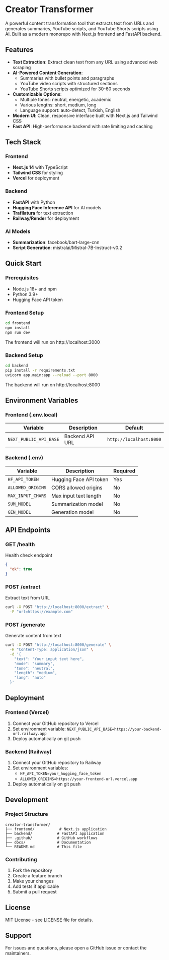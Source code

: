 # Creator Transformer

A powerful content transformation tool that extracts text from URLs and generates summaries, YouTube scripts, and YouTube Shorts scripts using AI. Built as a modern monorepo with Next.js frontend and FastAPI backend.

## Features

- **Text Extraction**: Extract clean text from any URL using advanced web scraping
- **AI-Powered Content Generation**:
  - Summaries with bullet points and paragraphs
  - YouTube video scripts with structured sections
  - YouTube Shorts scripts optimized for 30-60 seconds
- **Customizable Options**:
  - Multiple tones: neutral, energetic, academic
  - Various lengths: short, medium, long
  - Language support: auto-detect, Turkish, English
- **Modern UI**: Clean, responsive interface built with Next.js and Tailwind CSS
- **Fast API**: High-performance backend with rate limiting and caching

## Tech Stack

### Frontend
- **Next.js 14** with TypeScript
- **Tailwind CSS** for styling
- **Vercel** for deployment

### Backend
- **FastAPI** with Python
- **Hugging Face Inference API** for AI models
- **Trafilatura** for text extraction
- **Railway/Render** for deployment

### AI Models
- **Summarization**: facebook/bart-large-cnn
- **Script Generation**: mistralai/Mistral-7B-Instruct-v0.2

## Quick Start

### Prerequisites
- Node.js 18+ and npm
- Python 3.9+
- Hugging Face API token

### Frontend Setup
```bash
cd frontend
npm install
npm run dev
```

The frontend will run on http://localhost:3000

### Backend Setup
```bash
cd backend
pip install -r requirements.txt
uvicorn app.main:app --reload --port 8000
```

The backend will run on http://localhost:8000

## Environment Variables

### Frontend (.env.local)
| Variable | Description | Default |
|----------|-------------|---------|
| `NEXT_PUBLIC_API_BASE` | Backend API URL | `http://localhost:8000` |

### Backend (.env)
| Variable | Description | Required |
|----------|-------------|----------|
| `HF_API_TOKEN` | Hugging Face API token | Yes |
| `ALLOWED_ORIGINS` | CORS allowed origins | No |
| `MAX_INPUT_CHARS` | Max input text length | No |
| `SUM_MODEL` | Summarization model | No |
| `GEN_MODEL` | Generation model | No |

## API Endpoints

### GET /health
Health check endpoint
```json
{
  "ok": true
}
```

### POST /extract
Extract text from URL
```bash
curl -X POST "http://localhost:8000/extract" \
  -F "url=https://example.com"
```

### POST /generate
Generate content from text
```bash
curl -X POST "http://localhost:8000/generate" \
  -H "Content-Type: application/json" \
  -d '{
    "text": "Your input text here",
    "mode": "summary",
    "tone": "neutral",
    "length": "medium",
    "lang": "auto"
  }'
```

## Deployment

### Frontend (Vercel)
1. Connect your GitHub repository to Vercel
2. Set environment variable: `NEXT_PUBLIC_API_BASE=https://your-backend-url.railway.app`
3. Deploy automatically on git push

### Backend (Railway)
1. Connect your GitHub repository to Railway
2. Set environment variables:
   - `HF_API_TOKEN=your_hugging_face_token`
   - `ALLOWED_ORIGINS=https://your-frontend-url.vercel.app`
3. Deploy automatically on git push

## Development

### Project Structure
```
creator-transformer/
├── frontend/           # Next.js application
├── backend/           # FastAPI application
├── .github/           # GitHub workflows
├── docs/              # Documentation
└── README.md          # This file
```

### Contributing
1. Fork the repository
2. Create a feature branch
3. Make your changes
4. Add tests if applicable
5. Submit a pull request

## License

MIT License - see [LICENSE](LICENSE) file for details.

## Support

For issues and questions, please open a GitHub issue or contact the maintainers.
